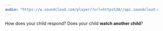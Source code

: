 ```yaml
---
audio: "https://w.soundcloud.com/player/?url=https%3A//api.soundcloud.com/tracks/1406191144%3Fsecret_token%3Ds-FxdZa9FqFzP&color=%23ff5500&auto_play=true&hide_related=false&show_comments=true&show_user=true&show_reposts=false&show_teaser=true&visual=true"
---
```


How does your child respond? Does your child <strong>watch another child</strong>?